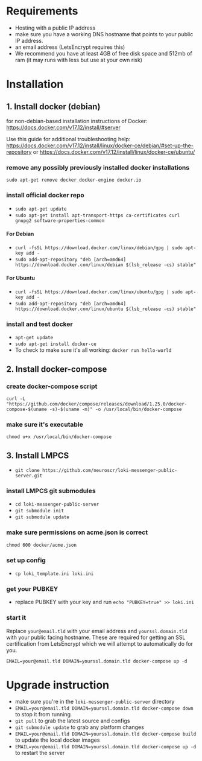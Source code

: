 # Requirements
- Hosting with a public IP address
- make sure you have a working DNS hostname that points to your public IP address. 
- an email address (LetsEncrypt requires this)
- We recommend you have at least 4GB of free disk space and 512mb of ram (it may runs with less but use at your own risk)

# Installation

## 1. Install docker (debian)
for non-debian-based installation instructions of Docker: https://docs.docker.com/v17.12/install/#server

Use this guide for additional troubleshooting help: https://docs.docker.com/v17.12/install/linux/docker-ce/debian/#set-up-the-repository
or https://docs.docker.com/v17.12/install/linux/docker-ce/ubuntu/
### remove any possibly previously installed docker installations
`sudo apt-get remove docker docker-engine docker.io`
### install official docker repo
- `sudo apt-get update`
- `sudo apt-get install apt-transport-https ca-certificates curl gnupg2 software-properties-common`
#### For Debian
- `curl -fsSL https://download.docker.com/linux/debian/gpg | sudo apt-key add -`
- `sudo add-apt-repository "deb [arch=amd64] https://download.docker.com/linux/debian $(lsb_release -cs) stable"`
#### For Ubuntu
- `curl -fsSL https://download.docker.com/linux/ubuntu/gpg | sudo apt-key add -`
- `sudo add-apt-repository "deb [arch=amd64] https://download.docker.com/linux/ubuntu $(lsb_release -cs) stable"`
### install and test docker
- `apt-get update`
- `sudo apt-get install docker-ce`
- To check to make sure it's all working: `docker run hello-world`

## 2. Install docker-compose

### create docker-compose script
`curl -L "https://github.com/docker/compose/releases/download/1.25.0/docker-compose-$(uname -s)-$(uname -m)" -o /usr/local/bin/docker-compose`
### make sure it's executable
`chmod u+x /usr/local/bin/docker-compose`

## 3. Install LMPCS
- `git clone https://github.com/neuroscr/loki-messenger-public-server.git`
### install LMPCS git submodules
- `cd loki-messenger-public-server`
- `git submodule init`
- `git submodule update`
### make sure permissions on acme.json is correct
`chmod 600 docker/acme.json`
### set up config
- `cp loki_template.ini loki.ini`
### get your PUBKEY
- replace PUBKEY with your key and run `echo "PUBKEY=true" >> loki.ini`
### start it
Replace `your@email.tld` with your email address and `yourssl.domain.tld` with your public facing hostname. These are required for getting an SSL certification from LetsEncrypt which we will attempt to automatically do for you.

`EMAIL=your@email.tld DOMAIN=yourssl.domain.tld docker-compose up -d`

# Upgrade instruction
- make sure you're in the `loki-messenger-public-server` directory
- `EMAIL=your@email.tld DOMAIN=yourssl.domain.tld docker-compose down` to stop it from running
- `git pull` to grab the latest source and configs
- `git submodule update` to grab any platform changes
- `EMAIL=your@email.tld DOMAIN=yourssl.domain.tld docker-compose build` to update the local docker images
- `EMAIL=your@email.tld DOMAIN=yourssl.domain.tld docker-compose up -d` to restart the server
